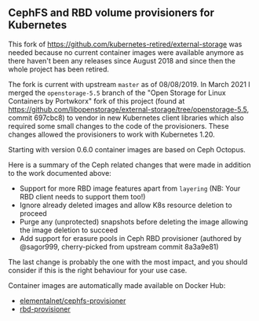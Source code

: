 ## CephFS and RBD volume provisioners for Kubernetes

This fork of https://github.com/kubernetes-retired/external-storage was needed because no current container images were 
available anymore as there haven't been any releases since August 2018 and since then the whole project has been retired.

The fork is current with upstream `master` as of 08/08/2019. In March 2021 I merged the `openstorage-5.5` branch of 
the "Open Storage for Linux Containers by Portwkorx" fork of this project (found at 
https://github.com/libopenstorage/external-storage/tree/openstorage-5.5, commit 697cbc8) to vendor in new Kubernetes
client libraries which also required some small changes to the code of the provisioners. These changes allowed the
provisioners to work with Kubernetes 1.20.

Starting with version 0.6.0 container images are based on Ceph Octopus.

Here is a summary of the Ceph related changes that were made in addition to the work documented above:

* Support for more RBD image features apart from `layering` (NB: Your RBD client needs to support them too!)
* Ignore already deleted images and allow K8s resource deletion to proceed
* Purge any (unprotected) snapshots before deleting the image allowing the image deletion to succeed
* Add support for erasure pools in Ceph RBD provisioner (authored by @sagor999, cherry-picked from upstream commit
  8a3a9e81)

The last change is probably the one with the most impact, and you should consider if this is the right behaviour
for your use case.

Container images are automatically made available on Docker Hub:

* [elementalnet/cephfs-provisioner](https://cloud.docker.com/u/elementalnet/repository/docker/elementalnet/cephfs-provisioner)
* [rbd-provisioner](https://cloud.docker.com/u/elementalnet/repository/docker/elementalnet/rbd-provisioner)
